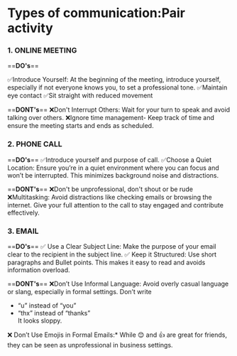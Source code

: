# Types of communication:Pair activity
### 1. ONLINE MEETING


==**DO's**== 

✅Introduce Yourself: At the beginning of the meeting, introduce yourself, especially if not everyone knows you, to set a professional tone.
✅Maintain eye contact
✅Sit straight with reduced movement




==**DONT's**==
❌Don't Interrupt Others: Wait for your turn to speak and avoid talking over others.
❌Ignore time management- Keep track of time and ensure the meeting starts and ends as scheduled.



### 2. PHONE CALL
==**DO's**==
✅Introduce yourself and purpose of call.
✅Choose a Quiet Location: Ensure you’re in a quiet environment where you can focus and won’t be interrupted. This minimizes background noise and distractions.


==**DONT's**==
❌Don't be unprofessional, don't shout or be rude
❌Multitasking: Avoid distractions like checking emails or browsing the internet. Give your full attention to the call to stay engaged and contribute effectively.


### 3. EMAIL 
==**DO's**==
✅ Use a Clear Subject Line: Make the purpose of your email clear to the recipient in the subject line.
✅ Keep it Structured:
   Use short paragraphs and Bullet points. This makes it easy to read and avoids information overload.



==**DONT's**==
❌Don’t Use Informal Language: Avoid overly casual language or slang, especially in formal settings.
Don’t write
   - “u” instead of “you”  
   - “thx” instead of “thanks”  
   It looks sloppy.

❌ Don’t Use Emojis in Formal Emails:*  While 😊 and 👍 are great for friends, they can be seen as unprofessional in business settings.
 